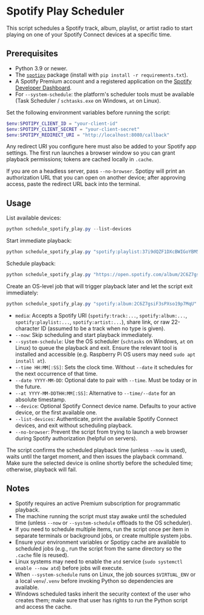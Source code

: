 # Spotify Play Scheduler

This script schedules a Spotify track, album, playlist, or artist radio to start playing on one of your Spotify Connect devices at a specific time.

## Prerequisites

- Python 3.9 or newer.
- The [`spotipy`](https://spotipy.readthedocs.io) package (install with `pip install -r requirements.txt`).
- A Spotify Premium account and a registered application on the [Spotify Developer Dashboard](https://developer.spotify.com/dashboard).
- For `--system-schedule`: the platform's scheduler tools must be available (Task Scheduler / `schtasks.exe` on Windows, `at` on Linux).

Set the following environment variables before running the script:

```powershell
$env:SPOTIPY_CLIENT_ID = "your-client-id"
$env:SPOTIPY_CLIENT_SECRET = "your-client-secret"
$env:SPOTIPY_REDIRECT_URI = "http://localhost:8080/callback"
```

Any redirect URI you configure here must also be added to your Spotify app settings. The first run launches a browser window so you can grant playback permissions; tokens are cached locally in `.cache`.

If you are on a headless server, pass `--no-browser`. Spotipy will print an authorization URL that you can open on another device; after approving access, paste the redirect URL back into the terminal.

## Usage

List available devices:

```powershell
python schedule_spotify_play.py --list-devices
```

Start immediate playback:

```powershell
python schedule_spotify_play.py "spotify:playlist:37i9dQZF1DXcBWIGoYBM5M" --now --device "Office"
```

Schedule playback:

```powershell
python schedule_spotify_play.py "https://open.spotify.com/album/2C6Z7gsiF3sPXso19p7MqU" --time 07:30 --device "Living Room"
```

Create an OS-level job that will trigger playback later and let the script exit immediately:

```powershell
python schedule_spotify_play.py "spotify:album:2C6Z7gsiF3sPXso19p7MqU" --time 07:30 --system-schedule --device "Living Room"
```

- `media`: Accepts a Spotify URI (`spotify:track:...`, `spotify:album:...`, `spotify:playlist:...`, `spotify:artist:...`), share link, or raw 22-character ID (assumed to be a track when no type is given).
- `--now`: Skip scheduling and start playback immediately.
- `--system-schedule`: Use the OS scheduler (`schtasks` on Windows, `at` on Linux) to queue the playback and exit. Ensure the relevant tool is installed and accessible (e.g. Raspberry Pi OS users may need `sudo apt install at`).
- `--time HH:MM[:SS]`: Sets the clock time. Without `--date` it schedules for the next occurrence of that time.
- `--date YYYY-MM-DD`: Optional date to pair with `--time`. Must be today or in the future.
- `--at YYYY-MM-DDTHH:MM[:SS]`: Alternative to `--time/--date` for an absolute timestamp.
- `--device`: Optional Spotify Connect device name. Defaults to your active device, or the first available one.
- `--list-devices`: Authenticate, print the available Spotify Connect devices, and exit without scheduling playback.
- `--no-browser`: Prevent the script from trying to launch a web browser during Spotify authorization (helpful on servers).

The script confirms the scheduled playback time (unless `--now` is used), waits until the target moment, and then issues the playback command. Make sure the selected device is online shortly before the scheduled time; otherwise, playback will fail.

## Notes

- Spotify requires an active Premium subscription for programmatic playback.
- The machine running the script must stay awake until the scheduled time (unless `--now` or `--system-schedule` offloads to the OS scheduler).
- If you need to schedule multiple items, run the script once per item in separate terminals or background jobs, or create multiple system jobs.
- Ensure your environment variables or Spotipy cache are available to scheduled jobs (e.g., run the script from the same directory so the `.cache` file is reused).
- Linux systems may need to enable the `atd` service (`sudo systemctl enable --now atd`) before jobs will execute.
- When `--system-schedule` runs on Linux, the job sources `$VIRTUAL_ENV` or a local `venv`/`.venv` before invoking Python so dependencies are available.
- Windows scheduled tasks inherit the security context of the user who creates them; make sure that user has rights to run the Python script and access the cache.